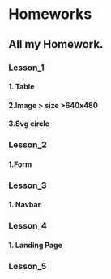# Homeworks

## All my Homework. 


### Lesson_1 
####  1. Table 
####  2.Image > size >640x480 
####  3.Svg circle 

### Lesson_2
####  1.Form
  
### Lesson_3 
####  1. Navbar
  
### Lesson_4
####  1. Landing Page
  
### Lesson_5
  
